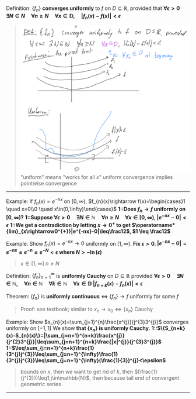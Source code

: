 Definition:
$\{f_n\}$ **converges uniformly** to $f$ on $D \subseteq \mathbb{R}$, provided that **$\forall\epsilon>0\quad\exists N\in N\quad\forall n\geq N\quad\forall x\in\mathbb{D},\quad|f_{n}(x)-f(x)|<\epsilon$**
> ![|400](z_attachments/Pasted%20image%2020250427210201.png)
> "uniform" means "works for all $x$"
> uniform convergence implies pointwise convergence

***

Example:
If $f_n(x)=e^{-nx}$ on $[0, \infty)$,
$f_{n}(x)\rightarrow f(x)=\begin{cases}1 \quad x=0\\0 \quad x\in(0,\infty)\end{cases}$
**1::Does $f_n \to f$ uniformly on $[0, \infty)$?**
**1::Suppose $\forall\epsilon>0\quad\exists N\in\mathbb{N}\quad\forall n\geq N\quad\forall x\in[0,\infty)$,  $|e^{-nx}-0|<\epsilon$**
**1::We get a contradiction by letting $x \to 0^+$ to get $\operatorname*{lim}_{x\rightarrow0^{+}}|e^{-nx}-0|\leq\frac12$, $1 \leq \frac12$**

Example:
Show $f_n(x)=e^{-nx} \to 0$ uniformly on $[1, \infty)$. 
**Fix $\epsilon > 0$. $|e^{-nx}-0|=e^{-nx}\leq e^{-n}\leq e^{-N}<\epsilon$ where $N > -\ln(\epsilon)$**
> $x \in [1, \infty]$ 
> $n \geq N$

Definition:
$\{f_n\}_{n=1}^{\infty}$ is **uniformly Cauchy** on $D \subseteq \mathbb{R}$ provided **$\forall \epsilon>0\quad\exists N\in\mathbb{N},\quad\forall n\in\mathbb{N}\quad\forall k\in\mathbb{N}\quad\forall x\in\mathbb{D}$ $|f_{n+k}(x)-f_{n}(x)|<\epsilon$**

Theorem:
$\{f_n\}$ is **uniformly continuous** $\iff$ $\{f_n\}\rightarrow f$ uniformly for some $f$
> Proof: see textbook; similar to $x_{n}\rightarrow x_{0}\Leftrightarrow\{x_{n}\}$ Cauchy

Example:
Show $s_{n}(x)=\sum_{j=1}^{n}\frac{x^{j}}{j^{3}3^{j}}$ converges uniformly on $[-1, 1]$
We show **that $\{s_n\}$ is uniformly Cauchy**.
**1::$\{S_{n+k}(x)-S_{n}(x)\}=|\sum_{j=n+1}^{n+k}\frac{x^{j}}{j^{2}3^{j}}|\leq\sum_{j=n+1}^{n+k}\frac{|x|^{j}}{j^{3}3^{j}}$**
**1::$\leq\sum_{j=n+1}^{n+k}\frac{1}{3^{j}j^{3}}\leq\sum_{j=n+1}^{\infty}\frac{1}{3^{j}j^{3}}\leq\sum_{j=n+1}^{\infty}(\frac{1}{3})^{j}<\epsilon$**
> bounds on $x$, then we want to get rid of $k$, then $(\frac{1}{j^{3}})\leq1,j\in\mathbb{N}$, then because tail end of convergent geometric series

***
